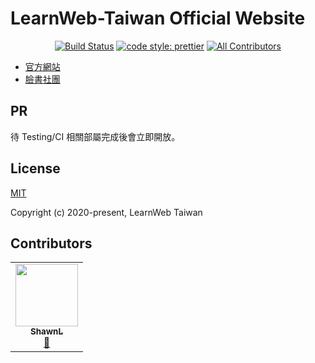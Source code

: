 # LearnWeb-Taiwan Official Website

<!-- ALL-CONTRIBUTORS-BADGE:START - Do not remove or modify this section
[![All Contributors](https://img.shields.io/badge/all_contributors-1-orange.svg?style=flat-square)](#contributors-)
 ALL-CONTRIBUTORS-BADGE:END -->

<p align="center">
  <a href="https://travis-ci.org/LearnWeb-Taiwan/Official-Website"><img src="https://travis-ci.org/LearnWeb-Taiwan/Official-Website.svg?branch=master" alt="Build Status"></a>
  <a href="https://github.com/prettier/prettier"><img src="https://img.shields.io/badge/code_style-prettier-ff69b4.svg?style=flat-square" alt="code style: prettier"></a>
  <a href="#contributors"><img src="https://img.shields.io/badge/all_contributors-1-orange.svg?style=flat-square" alt="All Contributors"></a>
</p>

- [官方網站](https://learnweb.tw/)
- [臉書社團](https://www.facebook.com/groups/LearnWeb.Taiwan)

## PR
待 Testing/CI 相關部屬完成後會立即開放。

## License

[MIT](https://github.com/LearnWeb-Taiwan/Official-Website/blob/master/LICENSE)

Copyright (c) 2020-present, LearnWeb Taiwan

## Contributors 

<!-- ALL-CONTRIBUTORS-LIST:START - Do not remove or modify this section -->
<!-- prettier-ignore-start -->
<!-- markdownlint-disable -->
<table>
  <tr>
    <td align="center"><a href="https://shawnlin0201.github.io/"><img src="https://avatars0.githubusercontent.com/u/45999699?v=4" width="100px;" alt=""/><br /><sub><b>ShawnL</b></sub></a><br /><a href="#maintenance-shawnlin0201" title="Maintenance">🚧</a></td>
  </tr>
</table>

<!-- markdownlint-enable -->
<!-- prettier-ignore-end -->
<!-- ALL-CONTRIBUTORS-LIST:END -->


<!--
## 技術線
前端：Vue-cli
主機端：GitHub Server（GitHub Page）
Domain：Gandi
CDN：Cloudflare
SSL/TLS：Cloudflare
-->

